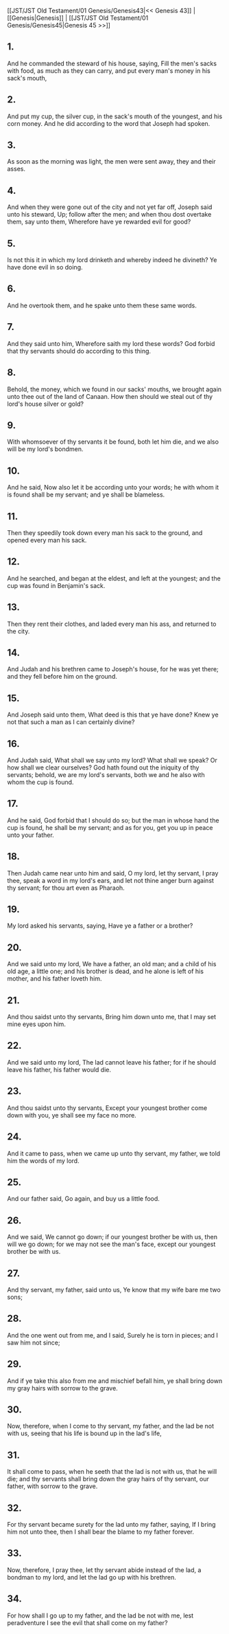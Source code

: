 [[JST/JST Old Testament/01 Genesis/Genesis43|<< Genesis 43]] | [[Genesis|Genesis]] | [[JST/JST Old Testament/01 Genesis/Genesis45|Genesis 45 >>]]
## 1.
And he commanded the steward of his house, saying, Fill the men\'s sacks with food, as much as they can carry, and put every man\'s money in his sack\'s mouth,
## 2.
And put my cup, the silver cup, in the sack\'s mouth of the youngest, and his corn money. And he did according to the word that Joseph had spoken.
## 3.
As soon as the morning was light, the men were sent away, they and their asses.
## 4.
And when they were gone out of the city and not yet far off, Joseph said unto his steward, Up; follow after the men; and when thou dost overtake them, say unto them, Wherefore have ye rewarded evil for good?
## 5.
Is not this it in which my lord drinketh and whereby indeed he divineth? Ye have done evil in so doing.
## 6.
And he overtook them, and he spake unto them these same words.
## 7.
And they said unto him, Wherefore saith my lord these words? God forbid that thy servants should do according to this thing.
## 8.
Behold, the money, which we found in our sacks\' mouths, we brought again unto thee out of the land of Canaan. How then should we steal out of thy lord\'s house silver or gold?
## 9.
With whomsoever of thy servants it be found, both let him die, and we also will be my lord\'s bondmen.
## 10.
And he said, Now also let it be according unto your words; he with whom it is found shall be my servant; and ye shall be blameless.
## 11.
Then they speedily took down every man his sack to the ground, and opened every man his sack.
## 12.
And he searched, and began at the eldest, and left at the youngest; and the cup was found in Benjamin\'s sack.
## 13.
Then they rent their clothes, and laded every man his ass, and returned to the city.
## 14.
And Judah and his brethren came to Joseph\'s house, for he was yet there; and they fell before him on the ground.
## 15.
And Joseph said unto them, What deed is this that ye have done? Knew ye not that such a man as I can certainly divine?
## 16.
And Judah said, What shall we say unto my lord? What shall we speak? Or how shall we clear ourselves? God hath found out the iniquity of thy servants; behold, we are my lord\'s servants, both we and he also with whom the cup is found.
## 17.
And he said, God forbid that I should do so; but the man in whose hand the cup is found, he shall be my servant; and as for you, get you up in peace unto your father.
## 18.
Then Judah came near unto him and said, O my lord, let thy servant, I pray thee, speak a word in my lord\'s ears, and let not thine anger burn against thy servant; for thou art even as Pharaoh.
## 19.
My lord asked his servants, saying, Have ye a father or a brother?
## 20.
And we said unto my lord, We have a father, an old man; and a child of his old age, a little one; and his brother is dead, and he alone is left of his mother, and his father loveth him.
## 21.
And thou saidst unto thy servants, Bring him down unto me, that I may set mine eyes upon him.
## 22.
And we said unto my lord, The lad cannot leave his father; for if he should leave his father, his father would die.
## 23.
And thou saidst unto thy servants, Except your youngest brother come down with you, ye shall see my face no more.
## 24.
And it came to pass, when we came up unto thy servant, my father, we told him the words of my lord.
## 25.
And our father said, Go again, and buy us a little food.
## 26.
And we said, We cannot go down; if our youngest brother be with us, then will we go down; for we may not see the man\'s face, except our youngest brother be with us.
## 27.
And thy servant, my father, said unto us, Ye know that my wife bare me two sons;
## 28.
And the one went out from me, and I said, Surely he is torn in pieces; and I saw him not since;
## 29.
And if ye take this also from me and mischief befall him, ye shall bring down my gray hairs with sorrow to the grave.
## 30.
Now, therefore, when I come to thy servant, my father, and the lad be not with us, seeing that his life is bound up in the lad\'s life,
## 31.
It shall come to pass, when he seeth that the lad is not with us, that he will die; and thy servants shall bring down the gray hairs of thy servant, our father, with sorrow to the grave.
## 32.
For thy servant became surety for the lad unto my father, saying, If I bring him not unto thee, then I shall bear the blame to my father forever.
## 33.
Now, therefore, I pray thee, let thy servant abide instead of the lad, a bondman to my lord, and let the lad go up with his brethren.
## 34.
For how shall I go up to my father, and the lad be not with me, lest peradventure I see the evil that shall come on my father?

